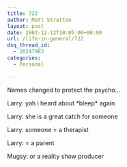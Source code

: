 ```yaml
---
title: 722
author: Matt Stratton
layout: post
date: 2003-12-12T10:05:00+00:00
url: /life-in-general/722
dsq_thread_id:
  - 28247983
categories:
  - Personal

---
```

Names changed to protect the psycho&#8230;

Larry: yah i heard about \*bleep\* again
  
Larry: she is a great catch for someone
  
Larry: someone = a therapist
  
Larry: = a parent
  
Mugsy: or a reality show producer